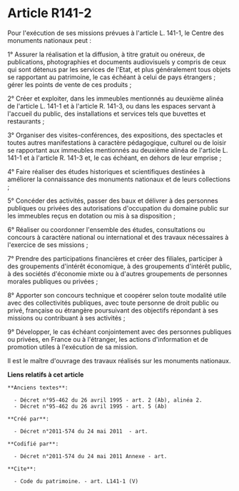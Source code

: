 # Article R141-2

Pour l'exécution de ses missions prévues à l'article L. 141-1, le Centre des monuments nationaux peut : 

1° Assurer la réalisation et la diffusion, à titre gratuit ou onéreux, de publications, photographies et documents
audiovisuels y compris de ceux qui sont détenus par les services de l'Etat, et plus généralement tous objets se rapportant au
patrimoine, le cas échéant à celui de pays étrangers ; gérer les points de vente de ces produits ; 

2° Créer et exploiter, dans les immeubles mentionnés au deuxième alinéa de l'article L. 141-1 et à l'article R. 141-3, ou
dans les espaces servant à l'accueil du public, des installations et services tels que buvettes et restaurants ; 

3° Organiser des visites-conférences, des expositions, des spectacles et toutes autres manifestations à caractère
pédagogique, culturel ou de loisir se rapportant aux immeubles mentionnés au deuxième alinéa de l'article L. 141-1 et à
l'article R. 141-3 et, le cas échéant, en dehors de leur emprise ; 

4° Faire réaliser des études historiques et scientifiques destinées à améliorer la connaissance des monuments nationaux et de
leurs collections ; 

5° Concéder des activités, passer des baux et délivrer à des personnes publiques ou privées des autorisations d'occupation du
domaine public sur les immeubles reçus en dotation ou mis à sa disposition ; 

6° Réaliser ou coordonner l'ensemble des études, consultations ou concours à caractère national ou international et des
travaux nécessaires à l'exercice de ses missions ; 

7° Prendre des participations financières et créer des filiales, participer à des groupements d'intérêt économique, à des
groupements d'intérêt public, à des sociétés d'économie mixte ou à d'autres groupements de personnes morales publiques ou
privées ; 

8° Apporter son concours technique et coopérer selon toute modalité utile avec des collectivités publiques, avec toute
personne de droit public ou privé, française ou étrangère poursuivant des objectifs répondant à ses missions ou contribuant à
ses activités ; 

9° Développer, le cas échéant conjointement avec des personnes publiques ou privées, en France ou à l'étranger, les actions
d'information et de promotion utiles à l'exécution de sa mission. 

Il est le maître d'ouvrage des travaux réalisés sur les monuments nationaux.

**Liens relatifs à cet article**

	**Anciens textes**:

	  - Décret n°95-462 du 26 avril 1995 - art. 2 (Ab), alinéa 2.
	  - Décret n°95-462 du 26 avril 1995 - art. 5 (Ab)

	**Créé par**:

	  - Décret n°2011-574 du 24 mai 2011  - art.

	**Codifié par**:

	  - Décret n°2011-574 du 24 mai 2011 Annexe - art.

	**Cite**:

	  - Code du patrimoine. - art. L141-1 (V)
